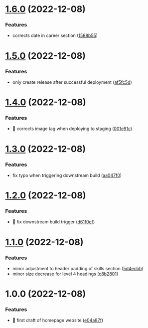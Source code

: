# [1.6.0](https://github.com/paulsilcock/homepage/compare/v1.5.0...v1.6.0) (2022-12-08)


### Features

* corrects date in career section ([1588b55](https://github.com/paulsilcock/homepage/commit/1588b550c6ddbcaf3f6c9841cd1e07adfeaa347b))

# [1.5.0](https://github.com/paulsilcock/homepage/compare/v1.4.0...v1.5.0) (2022-12-08)


### Features

* only create release after successful deployment ([af5fc5d](https://github.com/paulsilcock/homepage/commit/af5fc5d901a048d4bb3373bbb6aed1e793135261))

# [1.4.0](https://github.com/paulsilcock/homepage/compare/v1.3.0...v1.4.0) (2022-12-08)


### Features

* :bug: corrects image tag when deploying to staging ([001e91c](https://github.com/paulsilcock/homepage/commit/001e91c851a9651ad746b5698bf41019e1b6462d))

# [1.3.0](https://github.com/paulsilcock/homepage/compare/v1.2.0...v1.3.0) (2022-12-08)


### Features

* fix typo when triggering downstream build ([aa047f0](https://github.com/paulsilcock/homepage/commit/aa047f080e4b0b2a493fb85bafcba01ee35b7257))

# [1.2.0](https://github.com/paulsilcock/homepage/compare/v1.1.0...v1.2.0) (2022-12-08)


### Features

* :bug: fix downstream build trigger ([d61f0ef](https://github.com/paulsilcock/homepage/commit/d61f0ef4b57f1595b4f843d7221486095cac0210))

# [1.1.0](https://github.com/paulsilcock/homepage/compare/v1.0.0...v1.1.0) (2022-12-08)


### Features

* minor adjustment to header padding of skills section ([5d4ecbb](https://github.com/paulsilcock/homepage/commit/5d4ecbb8ac21ba88921bd324df14f47c82fe8399))
* minor size decrease for level 4 headings ([c8b2801](https://github.com/paulsilcock/homepage/commit/c8b280145bd2c42e53588d4cb716b96bf61a1bf8))

# 1.0.0 (2022-12-08)


### Features

* :construction: first draft of homepage website ([e04a87f](https://github.com/paulsilcock/homepage/commit/e04a87f729ae7d1f9bc4a0b08d8b2d798c0b3127))
